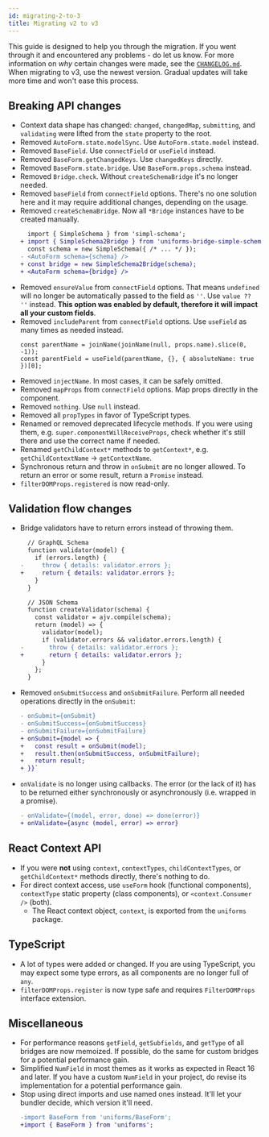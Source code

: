 ```yaml
---
id: migrating-2-to-3
title: Migrating v2 to v3
---
```


This guide is designed to help you through the migration. If you went through it and encountered any problems - do let us know. For more information on _why_ certain changes were made, see the [`CHANGELOG.md`](https://github.com/vazco/uniforms/blob/master/CHANGELOG.md). When migrating to v3, use the newest version. Gradual updates will take more time and won't ease this process.

## Breaking API changes

- Context data shape has changed: `changed`, `changedMap`, `submitting`, and `validating` were lifted from the `state` property to the root.
- Removed `AutoForm.state.modelSync`. Use `AutoForm.state.model` instead.
- Removed `BaseField`. Use `connectField` or `useField` instead.
- Removed `BaseForm.getChangedKeys`. Use `changedKeys` directly.
- Removed `BaseForm.state.bridge`. Use `BaseForm.props.schema` instead.
- Removed `Bridge.check`. Without `createSchemaBridge` it's no longer needed.
- Removed `baseField` from `connectField` options. There's no one solution here and it may require additional changes, depending on the usage.
- Removed `createSchemaBridge`. Now all `*Bridge` instances have to be created manually.
  ```diff
    import { SimpleSchema } from 'simpl-schema';
  + import { SimpleSchema2Bridge } from 'uniforms-bridge-simple-schema-2';
    const schema = new SimpleSchema({ /* ... */ });
  - <AutoForm schema={schema} />
  + const bridge = new SimpleSchema2Bridge(schema);
  + <AutoForm schema={bridge} />
  ```
- Removed `ensureValue` from `connectField` options. That means `undefined` will no longer be automatically passed to the field as `''`. Use `value ?? ''` instead. **This option was enabled by default, therefore it will impact all your custom fields**.
- Removed `includeParent` from `connectField` options. Use `useField` as many times as needed instead.
  ```tsx
  const parentName = joinName(joinName(null, props.name).slice(0, -1));
  const parentField = useField(parentName, {}, { absoluteName: true })[0];
  ```
- Removed `injectName`. In most cases, it can be safely omitted.
- Removed `mapProps` from `connectField` options. Map props directly in the component.
- Removed `nothing`. Use `null` instead.
- Removed all `propTypes` in favor of TypeScript types.
- Renamed or removed deprecated lifecycle methods. If you were using them, e.g. `super.componentWillReceiveProps`, check whether it's still there and use the correct name if needed.
- Renamed `getChildContext*` methods to `getContext*`, e.g. `getChildContextName` -> `getContextName`.
- Synchronous return and throw in `onSubmit` are no longer allowed. To return an error or some result, return a `Promise` instead.
- `filterDOMProps.registered` is now read-only.

## Validation flow changes

- Bridge validators have to return errors instead of throwing them.
  ```diff
    // GraphQL Schema
    function validator(model) {
      if (errors.length) {
  -     throw { details: validator.errors };
  +     return { details: validator.errors };
      }
    }
  ```
  ```diff
    // JSON Schema
    function createValidator(schema) {
      const validator = ajv.compile(schema);
      return (model) => {
        validator(model);
        if (validator.errors && validator.errors.length) {
  -       throw { details: validator.errors };
  +       return { details: validator.errors };
        }
      };
    }
  ```
- Removed `onSubmitSuccess` and `onSubmitFailure`. Perform all needed operations directly in the `onSubmit`:
  ```diff
  - onSubmit={onSubmit}
  - onSubmitSuccess={onSubmitSuccess}
  - onSubmitFailure={onSubmitFailure}
  + onSubmit={model => {
  +   const result = onSubmit(model);
  +   result.then(onSubmitSuccess, onSubmitFailure);
  +   return result;
  + }}`
  ```
- `onValidate` is no longer using callbacks. The error (or the lack of it) has to be returned either synchronously or asynchronously (i.e. wrapped in a promise).
  ```diff
  - onValidate={(model, error, done) => done(error)}
  + onValidate={async (model, error) => error}
  ```

## React Context API

- If you were **not** using `context`, `contextTypes`, `childContextTypes`, or `getChildContext*` methods directly, there's nothing to do.
- For direct context access, use `useForm` hook (functional components), `contextType` static property (class components), or `<context.Consumer />` (both).
  - The React context object, `context`, is exported from the `uniforms` package.

## TypeScript

- A lot of types were added or changed. If you are using TypeScript, you may expect some type errors, as all components are no longer full of `any`.
- `filterDOMProps.register` is now type safe and requires `FilterDOMProps` interface extension.

## Miscellaneous

- For performance reasons `getField`, `getSubfields`, and `getType` of all bridges are now memoized. If possible, do the same for custom bridges for a potential performance gain.
- Simplified `NumField` in most themes as it works as expected in React 16 and later. If you have a custom `NumField` in your project, do revise its implementation for a potential performance gain.
- Stop using direct imports and use named ones instead. It'll let your bundler decide, which version it'll need.
  ```diff
  -import BaseForm from 'uniforms/BaseForm';
  +import { BaseForm } from 'uniforms';
  ```
